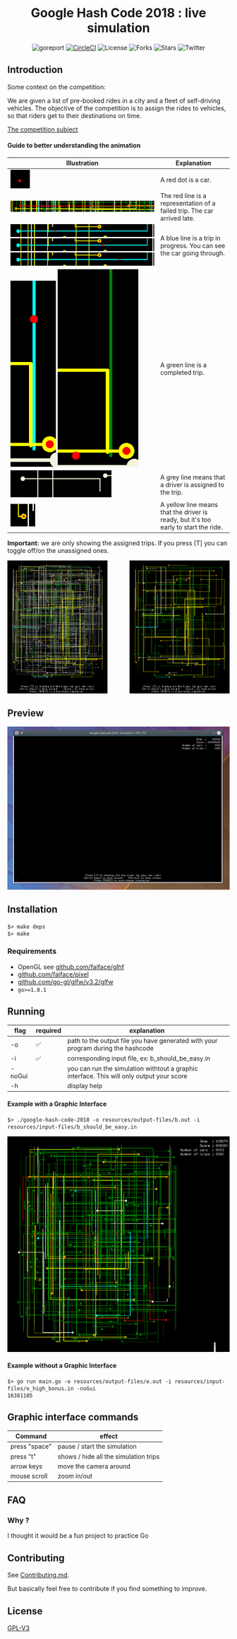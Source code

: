 <h1 align="center">Google Hash Code 2018 : live simulation</h1>


<div align="center">

![goreport](https://goreportcard.com/badge/github.com/AkselsLedins/google-hashcode-2018-live-simulation)
[![CircleCI](https://circleci.com/gh/AkselsLedins/google-hashcode-2018-live-simulation.svg?style=shield)](https://circleci.com/gh/AkselsLedins/google-hashcode-2018-live-simulation)
![License](https://img.shields.io/github/license/AkselsLedins/google-hashcode-2018-live-simulation.svg)
![Forks](https://img.shields.io/github/forks/AkselsLedins/google-hashcode-2018-live-simulation.svg)
![Stars](https://img.shields.io/github/stars/AkselsLedins/google-hashcode-2018-live-simulation.svg)
![Twitter](https://img.shields.io/twitter/url/https/github.com/AkselsLedins/google-hashcode-2018-live-simulation.svg?style=social)

</div>

## Introduction

Some context on the competition:

We are given a list of pre-booked rides in a city and a fleet of self-driving vehicles. The objective of the competition is to assign the rides to vehicles, so
that riders get to their destinations on time.

[The competition subject](resources/subject.pdf)

#### Guide to better understanding the animation

| Illustration                                                                                                                                                        | Explanation                                                                         |
|---------------------------------------------------------------------------------------------------------------------------------------------------------------------|-------------------------------------------------------------------------------------|
| ![driver](screenshots/legend/driver.png)                                                                                                                            | A red dot is a car.                                                                 |
| ![failed-trip](screenshots/legend/failed-trip.png)                                                                                                                  | The red line is a representation of a failed trip. The car arrived late.            |
| ![will-complete](screenshots/legend/driver-on-ride-1.png)  ![Preview](screenshots/legend/driver-on-ride-2.png)  ![Preview](screenshots/legend/driver-on-ride-3.png) | A blue line is a trip in progress. You can see the car going through.               |
| ![will-complete](screenshots/legend/driver-will-complete-1.png)  ![will-complete](screenshots/legend/driver-will-complete-2.png)                                    | A green line is a completed trip.                                                   |
| ![assigned](screenshots/legend/assigned-ride.png)                                                                                                                   | A grey line means that a driver is assigned to the trip.                            |
| ![waiting](screenshots/legend/driver-waiting-at-start.png)                                                                                                          | A yellow line means that the driver is ready, but it's too early to start the ride. |

**Important:** we are only showing the assigned trips. If you press [T] you can toggle off/on the unassigned ones.

<div>
<img alt="off" src="screenshots/legend/toggle-off-all-trips.png" width="45%" align="right" >
<img alt="on" src="screenshots/legend/toggle-on-all-trips.png" width="45%" >
</div>

## Preview

<div align="center">

![Preview](screenshots/preview.gif)

</div>

## Installation

```
$> make deps
$> make
```

### Requirements

* OpenGL see [github.com/faiface/glhf](https://github.com/faiface/glhf#which-version-of-opengl-does-glhf-use)
* [github.com/faiface/pixel](https://github.com/faiface/pixel#requirements)
* [github.com/go-gl/glfw/v3.2/glfw](https://github.com/go-gl/glfw#installation)
* `go>=1.8.1`

## Running


| flag   | required | explanation                                                                               |
|--------|----------|-------------------------------------------------------------------------------------------|
| -o     | :white_check_mark:      | path to the output file you have generated with your program during the hashcode          |
| -i     | :white_check_mark:      | corresponding input file, ex: b_should_be_easy.in                                         |
| -noGui |          | you can run the simulation withtout a graphic interface. This will only output your score |
| -h     |          | display help                                                                              |

#### Example with a Graphic Interface

```
$> ./google-hash-code-2018 -o resources/output-files/b.out -i resources/input-files/b_should_be_easy.in
```


<div align="center">

![Preview](screenshots/v0.10.png)

</div>

#### Example without a Graphic Interface

```
$> go run main.go -o resources/output-files/e.out -i resources/input-files/e_high_bonus.in -noGui
16381105

```


## Graphic interface commands

| Command       | effect                                |
|---------------|---------------------------------------|
| press "space" | pause / start the simulation          |
| press "t"     | shows / hide all the simulation trips |
| arrow keys    | move the camera around                |
| mouse scroll  | zoom in/out                           |


## FAQ

### Why ?
I thought it would be a fun project to practice Go

## Contributing

See <a href="https://github.com/AkselsLedins/google-hashcode-2018-live-simulation/blob/master/CONTRIBUTING.md">Contributing.md</a>.

But basically feel free to contribute if you find something to improve.


## License
[GPL-V3](https://tldrlegal.com/license/gnu-general-public-license-v3-(gpl-3))
